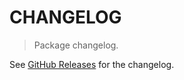 # CHANGELOG

> Package changelog.

See [GitHub Releases](https://github.com/stdlib-js/assert-is-positive-zero/releases) for the changelog.